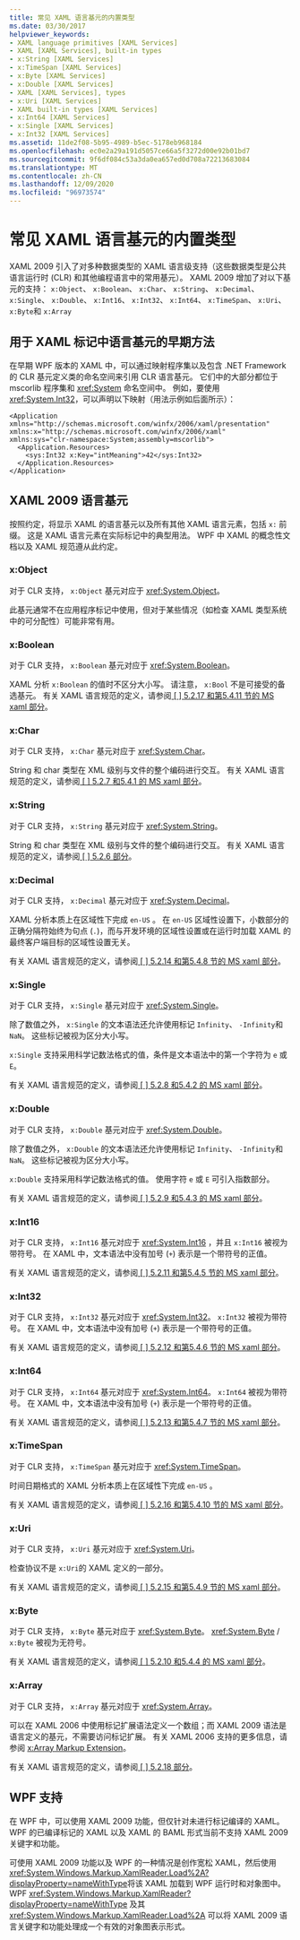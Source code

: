 ```yaml
---
title: 常见 XAML 语言基元的内置类型
ms.date: 03/30/2017
helpviewer_keywords:
- XAML language primitives [XAML Services]
- XAML [XAML Services], built-in types
- x:String [XAML Services]
- x:TimeSpan [XAML Services]
- x:Byte [XAML Services]
- x:Double [XAML Services]
- XAML [XAML Services], types
- x:Uri [XAML Services]
- XAML built-in types [XAML Services]
- x:Int64 [XAML Services]
- x:Single [XAML Services]
- x:Int32 [XAML Services]
ms.assetid: 11de2f08-5b95-4989-b5ec-5178eb968184
ms.openlocfilehash: ec0e2a29a191d5057ce66a5f3272d00e92b01bd7
ms.sourcegitcommit: 9f6df084c53a3da0ea657ed0d708a72213683084
ms.translationtype: MT
ms.contentlocale: zh-CN
ms.lasthandoff: 12/09/2020
ms.locfileid: "96973574"
---
```

# <a name="built-in-types-for-common-xaml-language-primitives"></a>常见 XAML 语言基元的内置类型

XAML 2009 引入了对多种数据类型的 XAML 语言级支持（这些数据类型是公共语言运行时 (CLR) 和其他编程语言中的常用基元）。 XAML 2009 增加了对以下基元的支持： `x:Object`、 `x:Boolean`、 `x:Char`、 `x:String`、 `x:Decimal`、 `x:Single`、 `x:Double`、 `x:Int16`、 `x:Int32`、 `x:Int64`、 `x:TimeSpan`、 `x:Uri`、 `x:Byte`和 `x:Array`

## <a name="previous-techniques-for-language-primitives-in-xaml-markup"></a>用于 XAML 标记中语言基元的早期方法

 在早期 WPF 版本的 XAML 中，可以通过映射程序集以及包含 .NET Framework 的 CLR 基元定义类的命名空间来引用 CLR 语言基元。 它们中的大部分都位于 mscorlib 程序集和 <xref:System> 命名空间中。 例如，要使用 <xref:System.Int32>，可以声明以下映射（用法示例如后面所示）：

```xaml
<Application xmlns="http://schemas.microsoft.com/winfx/2006/xaml/presentation"
xmlns:x="http://schemas.microsoft.com/winfx/2006/xaml"
xmlns:sys="clr-namespace:System;assembly=mscorlib">
  <Application.Resources>
    <sys:Int32 x:Key="intMeaning">42</sys:Int32>
  </Application.Resources>
</Application>
```

## <a name="xaml-2009-language-primitives"></a>XAML 2009 语言基元

按照约定，将显示 XAML 的语言基元以及所有其他 XAML 语言元素，包括 `x:` 前缀。 这是 XAML 语言元素在实际标记中的典型用法。 WPF 中 XAML 的概念性文档以及 XAML 规范遵从此约定。

### <a name="xobject"></a>x:Object

对于 CLR 支持， `x:Object` 基元对应于 <xref:System.Object>。

此基元通常不在应用程序标记中使用，但对于某些情况（如检查 XAML 类型系统中的可分配性）可能非常有用。

### <a name="xboolean"></a>x:Boolean

对于 CLR 支持， `x:Boolean` 基元对应于 <xref:System.Boolean>。

XAML 分析 `x:Boolean` 的值时不区分大小写。 请注意， `x:Bool` 不是可接受的备选基元。 有关 XAML 语言规范的定义，请参阅[ \[ \] 5.2.17 和第5.4.11 节的 MS xaml 部分](/previous-versions/msp-n-p/ff650760(v=pandp.10))。

### <a name="xchar"></a>x:Char

对于 CLR 支持， `x:Char` 基元对应于 <xref:System.Char>。

String 和 char 类型在 XML 级别与文件的整个编码进行交互。 有关 XAML 语言规范的定义，请参阅[ \[ \] 5.2.7 和5.4.1 的 MS xaml 部分](/previous-versions/msp-n-p/ff650760(v=pandp.10))。

### <a name="xstring"></a>x:String

对于 CLR 支持， `x:String` 基元对应于 <xref:System.String>。

String 和 char 类型在 XML 级别与文件的整个编码进行交互。 有关 XAML 语言规范的定义，请参阅[ \[ \] 5.2.6 部分](/previous-versions/msp-n-p/ff650760(v=pandp.10))。

### <a name="xdecimal"></a>x:Decimal

对于 CLR 支持， `x:Decimal` 基元对应于 <xref:System.Decimal>。

XAML 分析本质上在区域性下完成 `en-US` 。 在 `en-US` 区域性设置下，小数部分的正确分隔符始终为句点 (`.`)，而与开发环境的区域性设置或在运行时加载 XAML 的最终客户端目标的区域性设置无关。

有关 XAML 语言规范的定义，请参阅[ \[ \] 5.2.14 和第5.4.8 节的 MS xaml 部分](/previous-versions/msp-n-p/ff650760(v=pandp.10))。

### <a name="xsingle"></a>x:Single

对于 CLR 支持， `x:Single` 基元对应于 <xref:System.Single>。

除了数值之外， `x:Single` 的文本语法还允许使用标记 `Infinity`、 `-Infinity`和 `NaN`。 这些标记被视为区分大小写。

`x:Single` 支持采用科学记数法格式的值，条件是文本语法中的第一个字符为 `e` 或 `E`。

有关 XAML 语言规范的定义，请参阅[ \[ \] 5.2.8 和5.4.2 的 MS xaml 部分](/previous-versions/msp-n-p/ff650760(v=pandp.10))。

### <a name="xdouble"></a>x:Double

对于 CLR 支持， `x:Double` 基元对应于 <xref:System.Double>。

除了数值之外， `x:Double` 的文本语法还允许使用标记 `Infinity`、 `-Infinity`和 `NaN`。 这些标记被视为区分大小写。

`x:Double` 支持采用科学记数法格式的值。 使用字符 `e` 或 `E` 可引入指数部分。

有关 XAML 语言规范的定义，请参阅[ \[ \] 5.2.9 和5.4.3 的 MS xaml 部分](/previous-versions/msp-n-p/ff650760(v=pandp.10))。

### <a name="xint16"></a>x:Int16

对于 CLR 支持， `x:Int16` 基元对应于 <xref:System.Int16> ，并且 `x:Int16` 被视为带符号。 在 XAML 中，文本语法中没有加号 (`+`) 表示是一个带符号的正值。

有关 XAML 语言规范的定义，请参阅[ \[ \] 5.2.11 和第5.4.5 节的 MS xaml 部分](/previous-versions/msp-n-p/ff650760(v=pandp.10))。

### <a name="xint32"></a>x:Int32

对于 CLR 支持， `x:Int32` 基元对应于 <xref:System.Int32>。 `x:Int32` 被视为带符号。 在 XAML 中，文本语法中没有加号 (`+`) 表示是一个带符号的正值。

有关 XAML 语言规范的定义，请参阅[ \[ \] 5.2.12 和第5.4.6 节的 MS xaml 部分](/previous-versions/msp-n-p/ff650760(v=pandp.10))。

### <a name="xint64"></a>x:Int64

对于 CLR 支持， `x:Int64` 基元对应于 <xref:System.Int64>。 `x:Int64` 被视为带符号。 在 XAML 中，文本语法中没有加号 (`+`) 表示是一个带符号的正值。

有关 XAML 语言规范的定义，请参阅[ \[ \] 5.2.13 和第5.4.7 节的 MS xaml 部分](/previous-versions/msp-n-p/ff650760(v=pandp.10))。

### <a name="xtimespan"></a>x:TimeSpan

对于 CLR 支持， `x:TimeSpan` 基元对应于 <xref:System.TimeSpan>。

时间日期格式的 XAML 分析本质上在区域性下完成 `en-US` 。

有关 XAML 语言规范的定义，请参阅[ \[ \] 5.2.16 和第5.4.10 节的 MS xaml 部分](/previous-versions/msp-n-p/ff650760(v=pandp.10))。

### <a name="xuri"></a>x:Uri

对于 CLR 支持， `x:Uri` 基元对应于 <xref:System.Uri>。

检查协议不是 `x:Uri`的 XAML 定义的一部分。

有关 XAML 语言规范的定义，请参阅[ \[ \] 5.2.15 和第5.4.9 节的 MS xaml 部分](/previous-versions/msp-n-p/ff650760(v=pandp.10))。

### <a name="xbyte"></a>x:Byte

对于 CLR 支持， `x:Byte` 基元对应于 <xref:System.Byte>。 <xref:System.Byte>  /  `x:Byte` 被视为无符号。

有关 XAML 语言规范的定义，请参阅[ \[ \] 5.2.10 和5.4.4 的 MS xaml 部分](/previous-versions/msp-n-p/ff650760(v=pandp.10))。

### <a name="xarray"></a>x:Array

对于 CLR 支持， `x:Array` 基元对应于 <xref:System.Array>。

可以在 XAML 2006 中使用标记扩展语法定义一个数组；而 XAML 2009 语法是语言定义的基元，不需要访问标记扩展。 有关 XAML 2006 支持的更多信息，请参阅 [x:Array Markup Extension](xarray-markup-extension.md)。

有关 XAML 语言规范的定义，请参阅[ \[ \] 5.2.18 部分](/previous-versions/msp-n-p/ff650760(v=pandp.10))。

## <a name="wpf-support"></a>WPF 支持

在 WPF 中，可以使用 XAML 2009 功能，但仅针对未进行标记编译的 XAML。 WPF 的已编译标记的 XAML 以及 XAML 的 BAML 形式当前不支持 XAML 2009 关键字和功能。

可使用 XAML 2009 功能以及 WPF 的一种情况是创作宽松 XAML，然后使用 <xref:System.Windows.Markup.XamlReader.Load%2A?displayProperty=nameWithType>将该 XAML 加载到 WPF 运行时和对象图中。 WPF <xref:System.Windows.Markup.XamlReader?displayProperty=nameWithType> 及其 <xref:System.Windows.Markup.XamlReader.Load%2A> 可以将 XAML 2009 语言关键字和功能处理成一个有效的对象图表示形式。
